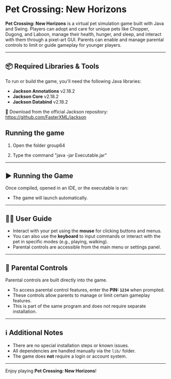 # Pet Crossing: New Horizons

**Pet Crossing: New Horizons** is a virtual pet simulation game built with Java and Swing. Players can adopt and care for unique pets like Chopper, Dugong, and Laboon, manage their health, hunger, and sleep, and interact with them through a pixel-art GUI. Parents can enable and manage parental controls to limit or guide gameplay for younger players.

---

## 📦 Required Libraries & Tools

To run or build the game, you'll need the following Java libraries:

- **Jackson Annotations** v2.18.2  
- **Jackson Core** v2.18.2  
- **Jackson Databind** v2.18.2  

🔗 Download from the official Jackson repository:  
https://github.com/FasterXML/jackson

## Running the game

1. Open the folder group64

2. Type the command "java -jar Executable.jar"

---

## ▶️ Running the Game

Once compiled, opened in an IDE, or the executable is ran:

- The game will launch automatically.

---

## 🧑‍💻 User Guide

- Interact with your pet using the **mouse** for clicking buttons and menus.
- You can also use the **keyboard** to input commands or interact with the pet in specific modes (e.g., playing, walking).
- Parental controls are accessible from the main menu or settings panel.

---

## 🔐 Parental Controls

Parental controls are built directly into the game.

- To access parental control features, enter the **PIN: `1234`** when prompted.
- These controls allow parents to manage or limit certain gameplay features.
- This is part of the same program and does not require separate installation.

---

## ℹ️ Additional Notes

- There are no special installation steps or known issues.
- All dependencies are handled manually via the `lib/` folder.
- The game does **not** require a login or account system.

---

Enjoy playing **Pet Crossing: New Horizons**!
